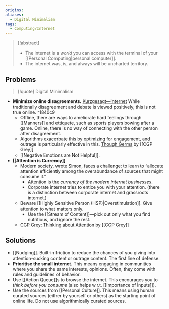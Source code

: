 ```yaml
---
origins: 
aliases:
  - Digital Minimalism
tags:
  - Computing/Internet
---
```

> [!abstract]
> - The internet is a _world_ you can access with the terminal of your [[Personal Computing|personal computer]].
> - The internet was, is, and always will be uncharted territory.
## Problems

> [!quote] Digital Minimalism

- **Minimize online disagreements.** [Kurzgesagt—Internet](https://www.youtube.com/watch?v=fuFlMtZmvY0) While traditionally disagreement and debate is viewed positively, this is not true online. ^1840c9
	- Offline, there are ways to ameliorate hard feelings through [[Manners]] and ettiquete, such as sports players bowing after a game. Online, there is no way of connecting with the other person after disagreement.
	- Algorithms exacerbate this by optimizing for engagement, and outrage is particularly effective in this. [Though Germs](https://www.youtube.com/watch?v=rE3j_RHkqJc) by [[CGP Grey]]
	- [[Negative Emotions are Not Helpful]].
- **[[Attention is Currency]]**
	- Modern society, wrote Simon, faces a challenge: to learn to “allocate attention efficiently among the overabundance of sources that might consume it.”
		- Attention is the _currency of the modern internet businesses_.
		- Corporate internet tries to entice you with your attention. (there is a distinction between corporate internet and grassroots internet.)
	- Beware [[Highly Sensitive Person (HSP)|Overstimulation]]. Give attention to what matters only.
		- Use the [[Stream of Content]]—pick out only what you find nutritious, and ignore the rest.
	- [CGP Grey: Thinking about Attention](https://www.youtube.com/watch?v=wf2VxeIm1no&t=27s) by [[CGP Grey]]

## Solutions

- [[Nudging]]. Built-in friction to reduce the chances of you giving into attention-sucking content or outrage content. The first line of defense.
- **Prioritise the small internet.** This means engaging in communities where you share the same interests, opinions. Often, they come with rules and guidelines of behavior.
- Use [[Action Queue]]s to browse the internet. This encourages you to _think before you consume_ (also helps w.r.t. [[Importance of Inputs]]).
- Use the sources from [[Personal Culture]]. This means using human curated sources (either by yourself or others) as the starting point of online life. Do not use algorithmically curated sources.
